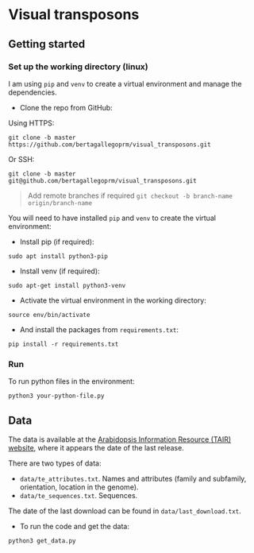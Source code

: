 # Visual transposons

## Getting started

### Set up the working directory (linux)

I am using `pip` and `venv` to create a virtual environment and manage the dependencies.


- Clone the repo from GitHub: 

Using HTTPS:
```buildoutcfg
git clone -b master https://github.com/bertagallegoprm/visual_transposons.git
```
Or SSH:
```
git clone -b master git@github.com/bertagallegoprm/visual_transposons.git
```
> Add remote branches if required `git checkout -b branch-name origin/branch-name`

You will need to have installed `pip` and `venv` to create the virtual environment:

- Install pip (if required):
```buildoutcfg
sudo apt install python3-pip
```

- Install venv (if required):
```buildoutcfg
sudo apt-get install python3-venv
```

- Activate the virtual environment in the working directory:
```
source env/bin/activate
```

- And install the packages from `requirements.txt`:

```buildoutcfg
pip install -r requirements.txt
```

### Run

To run python files in the environment:

```
python3 your-python-file.py 
```

## Data 

The data is available at the [Arabidopsis Information Resource (TAIR) website](https://www.arabidopsis.org/download/index-auto.jsp?dir=%2Fdownload_files%2FGenes%2FTAIR10_genome_release%2FTAIR10_transposable_elements), where it appears the date of the last release. 

There are two types of data:
- `data/te_attributes.txt`. Names and attributes (family and subfamily, orientation, location in the genome).
- `data/te_sequences.txt`. Sequences.

The date of the last download can be found in `data/last_download.txt`.

- To run the code and get the data:

```
python3 get_data.py 
```
